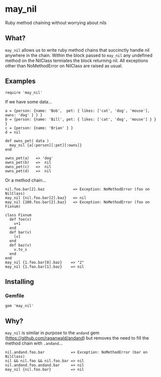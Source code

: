 # may_nil
Ruby method chaining without worrying about nils

## What?

`may_nil` allows us to write ruby method chains that succinctly handle nil anywhere in the chain.  Within the block passed to `may_nil` any undefined method on the NilClass termiates the block returning nil.  All exceptions other than NoMethodError on NilClass are raised as usual. 

## Examples

    require 'may_nil'

If we have some data...

    a = {person: {name: 'Bob',  pet: { likes: ['cat', 'dog', 'mouse'], owns: 'dog' } } }
    b = {person: {name: 'Bill', pet: { likes: ['cat', 'dog', 'mouse'] } } }
    c = {person: {name: 'Brian' } }
    d = nil
    
    def owns_pet( data )
      may_nil {a[:person][:pet][:owns]}
    end
    
    owns_pet(a)   => 'dog'
    owns_pet(b)   =>  nil
    owns_pet(c)   =>  nil
    owns_pet(d)   =>  nil
    
Or a method chain...

    nil.foo.bar[2].baz             => Exception: NoMethodError (foo on NilClass)
    may_nil {nil.foo.bar[2].baz}   => nil
    may_nil {100.foo.bar[2].baz}   => Exception: NoMethodError (foo on Fixnum)

    class Fixnum
      def foo(v) 
        v+1
      end
      def bar(v)
        [v]
      end
      def baz(v)
        v.to_s
      end
    end
    may_nil {1.foo.bar[0].baz}    => "2"
    may_nil {1.foo.bar[1].baz}    => nil
    

## Installing

### Gemfile
 
    gem 'may_nil'
    
## Why?

`may_nil` is similar in purpose to the `andand` gem (https://github.com/raganwald/andand) but removes the need
to fill the method chain with `.andand`...

    nil.andand.foo.bar            => Exception: NoMethodError (bar on NilClass)
    nil && nil.foo && nil.foo.bar => nil
    nil.andand.foo.andand.bar     => nil
    may_nil {nil.foo.bar}         => nil
   
   

